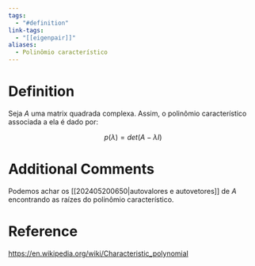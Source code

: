 ```yaml
---
tags:
  - "#definition"
link-tags:
  - "[[eigenpair]]"
aliases:
  - Polinômio característico
---
```

# Definition 
Seja $A$ uma matrix quadrada complexa. Assim, o polinômio característico associada a ela é dado por:

$$p(\lambda) = det(A - \lambda I)$$

# Additional Comments
Podemos achar os [[202405200650|autovalores e autovetores]] de $A$ encontrando as raízes do polinômio característico.

# Reference
https://en.wikipedia.org/wiki/Characteristic_polynomial

